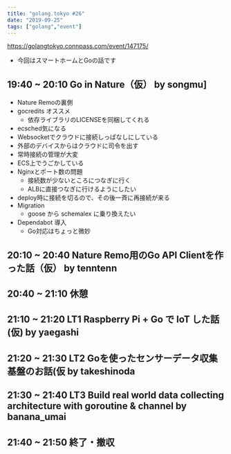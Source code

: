 ```yaml
---
title: "golang.tokyo #26"
date: "2019-09-25"
tags: ["golang","event"]
---
```


https://golangtokyo.connpass.com/event/147175/

* 今回はスマートホームとGoの話です

## 19:40 ~ 20:10	Go in Nature（仮） by songmu]
* Nature Remoの裏側
* gocredits オススメ
  - 依存ライブラリのLICENSEを同梱してくれる
* ecsched気になる
* Websocketでクラウドに接続しっぱなしにしている
* 外部のデバイスからはクラウドに司令を出す
* 常時接続の管理が大変
* ECS上でうごかしている
* Nginxとポート数の問題
  - 接続数が少ないところにつなぎに行く
  - ALBに直接つなぎに行けるようにしたい
* deploy時に接続を切るので、その後一斉に再接続が来る
* Migration
  - goose から schemalex に乗り換えたい
* Dependabot 導入
  - Go対応はちょっと微妙

## 20:10 ~ 20:40	Nature Remo用のGo API Clientを作った話（仮） by tenntenn

## 20:40 ~ 21:10	休憩

## 21:10 ~ 21:20	LT1 Raspberry Pi + Go で IoT した話 (仮) by yaegashi

## 21:20 ~ 21:30	LT2 Goを使ったセンサーデータ収集基盤のお話(仮 by takeshinoda

## 21:30 ~ 21:40	LT3 Build real world data collecting architecture with goroutine & channel by banana_umai

## 21:40 ~ 21:50	終了・撤収
